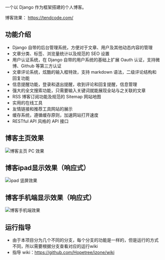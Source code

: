 一个以 Django 作为框架搭建的个人博客。

博客效果： https://tendcode.com/

## 功能介绍
- Django 自带的后台管理系统，方便对于文章、用户及其他动态内容的管理
- 文章分类、标签、浏览量统计以及规范的 SEO 设置
- 用户认证系统，在 Django 自带的用户系统的基础上扩展 Oauth 认证，支持微博、Github 等第三方认证
- 文章评论系统，炫酷的输入框特效，支持 markdown 语法，二级评论结构和回复功能
- 信息提醒功能，登录和退出提醒，收到评论和回复提醒，信息管理
- 强大的全文搜索功能，只需要输入关键词就能展现全站与之关联的文章
- RSS 博客订阅功能及规范的 Sitemap 网站地图
- 实用的在线工具
- 友情链接和推荐工具网站的展示
- 缓存系统，遵循缓存原则，加速网站打开速度
- RESTful API 风格的 API 接口

## 博客主页效果
![博客主页 PC 效果](https://user-images.githubusercontent.com/30201215/54125719-b3ffeb00-4440-11e9-9edd-e2eabf2a9dd5.png)

## 博客ipad显示效果（响应式）
![ipad 竖屏效果](https://user-images.githubusercontent.com/30201215/54197732-aeb5a580-44ff-11e9-8d2c-8b02335b3826.png)

## 博客手机端显示效果（响应式）
![博客手机端效果](https://user-images.githubusercontent.com/30201215/54195790-9727ee00-44fa-11e9-91aa-7b5e9852f1f7.png)

## 运行指导
- 由于本项目分为几个不同的分支，每个分支的功能是一样的，但是运行的方式不同，所以需要根据分支查看对应的运行wiki
- 指导 wiki：https://github.com/Hopetree/izone/wiki
